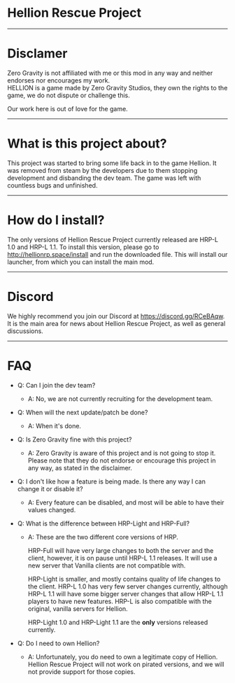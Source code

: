 # Hellion Rescue Project

-------------------------

# Disclamer

Zero Gravity is not affiliated with me or this mod in any way and neither endorses nor encourages my work.  
HELLION is a game made by Zero Gravity Studios, they own the rights to the game, we do not dispute or challenge this.

Our work here is out of love for the game.

-------------------------

# What is this project about?

This project was started to bring some life back in to the game Hellion. It was removed from steam by the developers due to them stopping development and disbanding the dev team. The game was left with countless bugs and unfinished. 

-------------------------

# How do I install?

The only versions of Hellion Rescue Project currently released are HRP-L 1.0 and HRP-L 1.1. To install this version, please go to http://hellionrp.space/install and run the downloaded file. This will install our launcher, from which you can install the main mod.

-------------------------

# Discord

We highly recommend you join our Discord at https://discord.gg/RCeBAqw. It is the main area for news about Hellion Rescue Project, as well as general discussions.

-------------------------

# FAQ

- Q: Can I join the dev team?
  - A: No, we are not currently recruiting for the development team.

- Q: When will the next update/patch be done?
  - A: When it's done.

- Q: Is Zero Gravity fine with this project?
  - A: Zero Gravity is aware of this project and is not going to stop it. Please note that they do not endorse or encourage this project in any way, as stated in the disclaimer.

- Q: I don't like how a feature is being made. Is there any way I can change it or disable it?
  - A: Every feature can be disabled, and most will be able to have their values changed.

- Q: What is the difference between HRP-Light and HRP-Full?
  - A: These are the two different core versions of HRP. 
    
    HRP-Full will have very large changes to both the server and the client, however, it is on pause until HRP-L 1.1 releases. It will use a new server that Vanilla clients are not compatible with. 
    
    HRP-Light is smaller, and mostly contains quality of life changes to the client. HRP-L 1.0 has very few server changes currently, although HRP-L 1.1 will have some bigger server changes that allow HRP-L 1.1 players to have new features. HRP-L is also compatible with the original, vanilla servers for Hellion.

    HRP-Light 1.0 and HRP-Light 1.1 are the <b>only</b> versions released currently. 

- Q: Do I need to own Hellion?
  - A: Unfortunately, you do need to own a legitimate copy of Hellion. Hellion Rescue Project will not work on pirated versions, and we will not provide support for those copies.
